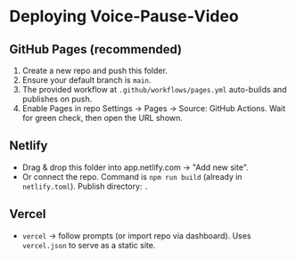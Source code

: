 # Deploying Voice‑Pause‑Video

## GitHub Pages (recommended)
1. Create a new repo and push this folder.
2. Ensure your default branch is `main`.
3. The provided workflow at `.github/workflows/pages.yml` auto-builds and publishes on push.
4. Enable Pages in repo Settings → Pages → Source: GitHub Actions. Wait for green check, then open the URL shown.

## Netlify
- Drag & drop this folder into app.netlify.com → "Add new site".
- Or connect the repo. Command is `npm run build` (already in `netlify.toml`). Publish directory: `.`

## Vercel
- `vercel` → follow prompts (or import repo via dashboard). Uses `vercel.json` to serve as a static site.

